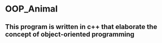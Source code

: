 # OOP_Animal
## This program is written in c++ that elaborate the concept of object-oriented programming
